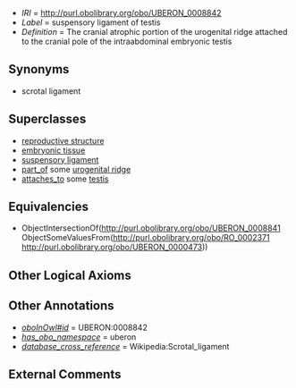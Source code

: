  * *IRI* = http://purl.obolibrary.org/obo/UBERON_0008842
 * *Label* = suspensory ligament of testis
 * *Definition* = The cranial atrophic portion of the urogenital ridge attached to the cranial pole of the intraabdominal embryonic testis

## Synonyms

 * scrotal ligament

## Superclasses

 * [reproductive structure](../../UBERON/56/UBERON_0005156.md)
 * [embryonic tissue](../../UBERON/91/UBERON_0005291.md)
 * [suspensory ligament](../../UBERON/41/UBERON_0008841.md)
 * [part_of](../../BFO/50/BFO_0000050.md) some [urogenital ridge](../../UBERON/76/UBERON_0004876.md)
 * [attaches_to](../../RO/71/RO_0002371.md) some [testis](../../UBERON/73/UBERON_0000473.md)

## Equivalencies

 * ObjectIntersectionOf(<http://purl.obolibrary.org/obo/UBERON_0008841> ObjectSomeValuesFrom(<http://purl.obolibrary.org/obo/RO_0002371> <http://purl.obolibrary.org/obo/UBERON_0000473>))

## Other Logical Axioms


## Other Annotations

 * *[oboInOwl#id](../../id/oboInOwl#id.md)* = UBERON:0008842
 * *[has_obo_namespace](../../ce/oboInOwl#hasOBONamespace.md)* = uberon
 * *[database_cross_reference](../../ef/oboInOwl#hasDbXref.md)* = Wikipedia:Scrotal_ligament

## External Comments


